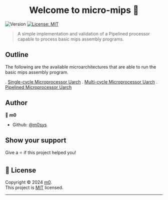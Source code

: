 <h1 align="center">Welcome to micro-mips 👋</h1>
<p>
  <img alt="Version" src="https://img.shields.io/badge/version-1.0-blue.svg?cacheSeconds=2592000" />
  <a href="https://github.com/m0sys/micro-mups?tab=MIT-1-ov-file#readme" target="_blank">
    <img alt="License: MIT" src="https://img.shields.io/badge/License-MIT-yellow.svg" />
  </a>
</p>

> A simple implementation and validation of a Pipelined processor capable to process basic mips assembly programs.

## Outline

The following are the available microarchitectures that are able to run the basic mips assembly program.

. [Single-cycle Microprocessor Uarch](https://github.com/m0sys/micro-mips/tree/master/uarchs/scp)
. [Multi-cycle Microprocessor Uarch](https://github.com/m0sys/micro-mips/tree/master/uarchs/mcp)
. [Pipelined Microprocessor Uarch](https://github.com/m0sys/micro-mips/tree/master/uarchs/pp)

## Author

👤 **m0**

- Github: [@m0sys](https://github.com/m0sys)

## Show your support

Give a ⭐️ if this project helped you!

## 📝 License

Copyright © 2024 [m0](https://github.com/m0sys).<br />
This project is [MIT](https://github.com/m0sys/micro-mups?tab=MIT-1-ov-file#readme) licensed.

---
